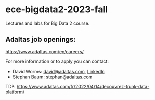 # ece-bigdata2-2023-fall
Lectures and labs for Big Data 2 course.

## Adaltas job openings: 

https://www.adaltas.com/en/careers/

For more information or to apply you can contact:
- David Worms: david@adaltas.com, [LinkedIn](https://www.linkedin.com/in/david-worms/)
- Stephan Baum: stephan@adaltas.com

TDP:
https://www.adaltas.com/fr/2022/04/14/decouvrez-trunk-data-platform/
